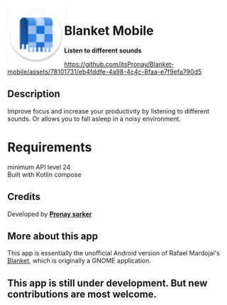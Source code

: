 <img src="app/src/main/res/mipmap-hdpi/ic_launcher_round.png" alt="Blanket" width="128" height="128" align="left"/>


# Blanket Mobile
**Listen to different sounds** 

https://github.com/itsPronay/Blanket-mobile/assets/78101731/eb4fddfe-4a98-4c4c-8faa-e7f9efa790d5

## Description
Improve focus and increase your productivity by listening to different sounds. Or allows you to fall asleep in a noisy environment.

# Requirements
minimum API level 24 <br>
Built with Kotlin compose

## Credits
Developed by **[Pronay sarker](https://github.com/itsPronay)**

## More about this app
This app is essentially the unofficial Android version of Rafael Mardojai's [Blanket](https://github.com/rafaelmardojai/blanket), which is originally a GNOME application. <br>

## This app is still under development. But new contributions are most welcome.


